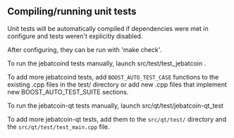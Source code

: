 Compiling/running unit tests
------------------------------------

Unit tests will be automatically compiled if dependencies were met in configure
and tests weren't explicitly disabled.

After configuring, they can be run with 'make check'.

To run the jebatcoind tests manually, launch src/test/test_jebatcoin .

To add more jebatcoind tests, add `BOOST_AUTO_TEST_CASE` functions to the existing
.cpp files in the test/ directory or add new .cpp files that
implement new BOOST_AUTO_TEST_SUITE sections.

To run the jebatcoin-qt tests manually, launch src/qt/test/jebatcoin-qt_test

To add more jebatcoin-qt tests, add them to the `src/qt/test/` directory and
the `src/qt/test/test_main.cpp` file.
